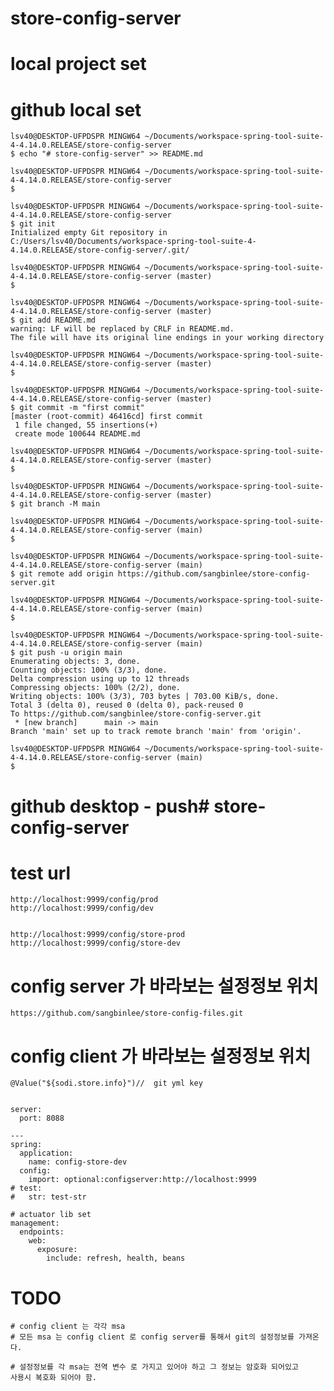 
# store-config-server
# local project set

# github local set
	
	lsv40@DESKTOP-UFPDSPR MINGW64 ~/Documents/workspace-spring-tool-suite-4-4.14.0.RELEASE/store-config-server
	$ echo "# store-config-server" >> README.md
	
	lsv40@DESKTOP-UFPDSPR MINGW64 ~/Documents/workspace-spring-tool-suite-4-4.14.0.RELEASE/store-config-server
	$ 
	
	lsv40@DESKTOP-UFPDSPR MINGW64 ~/Documents/workspace-spring-tool-suite-4-4.14.0.RELEASE/store-config-server
	$ git init
	Initialized empty Git repository in C:/Users/lsv40/Documents/workspace-spring-tool-suite-4-4.14.0.RELEASE/store-config-server/.git/
	
	lsv40@DESKTOP-UFPDSPR MINGW64 ~/Documents/workspace-spring-tool-suite-4-4.14.0.RELEASE/store-config-server (master)
	$ 
	
	lsv40@DESKTOP-UFPDSPR MINGW64 ~/Documents/workspace-spring-tool-suite-4-4.14.0.RELEASE/store-config-server (master)
	$ git add README.md
	warning: LF will be replaced by CRLF in README.md.
	The file will have its original line endings in your working directory
	
	lsv40@DESKTOP-UFPDSPR MINGW64 ~/Documents/workspace-spring-tool-suite-4-4.14.0.RELEASE/store-config-server (master)
	$ 
	
	lsv40@DESKTOP-UFPDSPR MINGW64 ~/Documents/workspace-spring-tool-suite-4-4.14.0.RELEASE/store-config-server (master)
	$ git commit -m "first commit"
	[master (root-commit) 46416cd] first commit
	 1 file changed, 55 insertions(+)
	 create mode 100644 README.md
	
	lsv40@DESKTOP-UFPDSPR MINGW64 ~/Documents/workspace-spring-tool-suite-4-4.14.0.RELEASE/store-config-server (master)
	$ 
	
	lsv40@DESKTOP-UFPDSPR MINGW64 ~/Documents/workspace-spring-tool-suite-4-4.14.0.RELEASE/store-config-server (master)
	$ git branch -M main
	
	lsv40@DESKTOP-UFPDSPR MINGW64 ~/Documents/workspace-spring-tool-suite-4-4.14.0.RELEASE/store-config-server (main)
	$ 
	
	lsv40@DESKTOP-UFPDSPR MINGW64 ~/Documents/workspace-spring-tool-suite-4-4.14.0.RELEASE/store-config-server (main)
	$ git remote add origin https://github.com/sangbinlee/store-config-server.git
	
	lsv40@DESKTOP-UFPDSPR MINGW64 ~/Documents/workspace-spring-tool-suite-4-4.14.0.RELEASE/store-config-server (main)
	$ 
	
	lsv40@DESKTOP-UFPDSPR MINGW64 ~/Documents/workspace-spring-tool-suite-4-4.14.0.RELEASE/store-config-server (main)
	$ git push -u origin main
	Enumerating objects: 3, done.
	Counting objects: 100% (3/3), done.
	Delta compression using up to 12 threads
	Compressing objects: 100% (2/2), done.
	Writing objects: 100% (3/3), 703 bytes | 703.00 KiB/s, done.
	Total 3 (delta 0), reused 0 (delta 0), pack-reused 0
	To https://github.com/sangbinlee/store-config-server.git
	 * [new branch]      main -> main
	Branch 'main' set up to track remote branch 'main' from 'origin'.
	
	lsv40@DESKTOP-UFPDSPR MINGW64 ~/Documents/workspace-spring-tool-suite-4-4.14.0.RELEASE/store-config-server (main)
	$
	
		
# github desktop - push# store-config-server



# test url
	http://localhost:9999/config/prod	
	http://localhost:9999/config/dev	
	
	
	http://localhost:9999/config/store-prod
	http://localhost:9999/config/store-dev
	
	

# config server 가 바라보는 설정정보 위치
	https://github.com/sangbinlee/store-config-files.git
	
# config client 가 바라보는 설정정보 위치	
	@Value("${sodi.store.info}")//  git yml key
	
		
	server:
	  port: 8088
	  
	---
	spring:
	  application:
	    name: config-store-dev
	  config:
	    import: optional:configserver:http://localhost:9999
	# test:
	#   str: test-str
	
	# actuator lib set
	management:
	  endpoints:
	    web:
	      exposure:
	        include: refresh, health, beans	
	        
# TODO 	        
	# config client 는 각각 msa
	# 모든 msa 는 config client 로 config server를 통해서 git의 설정정보를 가져온다.
	
	# 설정정보를 각 msa는 전역 변수 로 가지고 있어야 하고 그 정보는 암호화 되어있고 
	사용시 복호화 되어야 함.	        